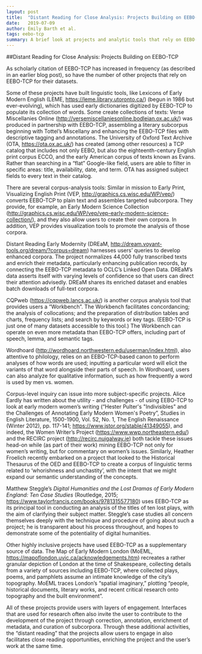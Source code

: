 ```yaml
---
layout: post
title:  "Distant Reading for Close Analysis: Projects Building on EEBO-TCP"
date:   2019-07-09 
author: Emily Barth et al.
tags: eebo-tcp
summary: A brief look at projects and analytic tools that rely on EEBO-TCP for their datasets.
---
```


##Distant Reading for Close Analysis: Projects Building on EEBO-TCP


As scholarly citation of EEBO-TCP has increased in frequency (as described in an earlier blog post), so have the number of other projects that rely on EEBO-TCP for their datasets. 


Some of these projects have built linguistic tools, like Lexicons of Early Modern English (LEME,  https://leme.library.utoronto.ca/) (begun in 1986 but ever-evolving), which has used early dictionaries digitized by EEBO-TCP to populate its collection of words. Some create collections of texts: Verse Miscellanies Online (http://versemiscellaniesonline.bodleian.ox.ac.uk/) was produced in partnership with EEBO-TCP, assembling a literary subcorpus beginning with Tottel’s Miscellany and enhancing the EEBO-TCP files with descriptive tagging and annotations. The University of Oxford Text Archive (OTA, https://ota.ox.ac.uk/) has created (among other resources) a TCP catalog that includes not only EEBO, but also the eighteenth-century English print corpus ECCO, and the early American corpus of texts known as Evans. Rather than searching in a “flat” Google-like field, users are able to filter in specific areas: title, availability, date, and term. OTA has assigned subject fields to every text in their catalog.


There are several corpus-analysis tools: Similar in mission to Early Print, Visualizing English Print (VEP, http://graphics.cs.wisc.edu/WP/vep/) converts EEBO-TCP to plain text and assembles targeted subcorpora. They provide, for example, an Early Modern Science Collection (http://graphics.cs.wisc.edu/WP/vep/vep-early-modern-science-collection/), and they also allow users to create their own corpora. In addition, VEP provides visualization tools to promote the analysis of those corpora.


Distant Reading Early Modernity (DREaM, http://dream.voyant-tools.org/dream/?corpus=dream) harnesses users’ queries to develop enhanced corpora. The project normalizes 44,000 fully transcribed texts and enrich their metadata, particularly enhancing publication records, by connecting the EEBO-TCP metadata to OCLC’s Linked Open Data. DREaM’s data asserts itself with varying levels of confidence so that users can direct their attention advisedly. DREaM shares its enriched dataset and enables batch downloads of full-text corpora.


CQPweb (https://cqpweb.lancs.ac.uk/) is another corpus analysis tool that provides users a “Workbench”. The Workbench facilitates concordancing; the analysis of collocations; and the preparation of distribution tables and charts, frequency lists; and search by keywords or key tags.  (EEBO-TCP is just one of many datasets accessible to this tool.)  The Workbench can operate on even more metadata than EEBO-TCP offers, including part of speech, lemma, and semantic tags. 


Wordhoard (http://wordhoard.northwestern.edu/userman/index.html), also attentive to philology, relies on an EEBO-TCP-based canon to perform analyses of how words are used; inputting a particular word will elicit the variants of that word alongside their parts of speech. In Wordhoard, users can also analyze for qualitative information, such as how frequently a word is used by men vs. women.


Corpus-level inquiry can issue into more subject-specific projects. Alice Eardly has written about the utility - and challenges - of using EEBO-TCP to look at early modern women’s writing (“Hester Pulter's "Indivisibles" and the Challenges of Annotating Early Modern Women's Poetry”, Studies in English Literature, 1500-1900, Vol. 52, No. 1, The English Renaissance (Winter 2012), pp. 117-141; https://www.jstor.org/stable/41349055), and indeed, the Women Writer’s Project (https://www.wwp.northeastern.edu/) and the RECIRC project (http://recirc.nuigalway.ie) both tackle these issues head-on while (as part of their work) mining EEBO-TCP not only for women’s writing, but for commentary on women’s issues. Similarly, Heather Froelich recently embarked on a project that looked to the Historical Thesaurus of the OED and EEBO-TCP to create a corpus of linguistic terms related to ‘whorishness and unchastity’, with the intent that we might expand our semantic understanding of the concepts. 


Matthew Steggle’s *Digital Humanities and the Lost Dramas of Early Modern England: Ten Case Studies* (Routledge, 2015; https://www.taylorfrancis.com/books/9781315577180) uses EEBO-TCP as its principal tool in conducting an analysis of the titles of ten lost plays, with the aim of clarifying their subject matter. Steggle’s case studies all concern themselves deeply with the technique and procedure of going about such a project; he is transparent about his process throughout, and hopes to demonstrate some of the potentiality of digital humanities.


Other highly inclusive projects have used EEBO-TCP as a supplementary source of data.  The Map of Early Modern London (MoEML, https://mapoflondon.uvic.ca/acknowledgements.htm) recreates a rather granular depiction of London at the time of Shakespeare, collecting details from a variety of sources including EEBO-TCP, where collected plays, poems, and pamphlets assume an intimate knowledge of the city’s topography. MoEML traces London’s “spatial imaginary,” plotting “people, historical documents, literary works, and recent critical research onto topography and the built environment”. 


All of these projects provide users with layers of engagement. Interfaces that are used for research often also invite the user to contribute to the development of the project through correction, annotation, enrichment of metadata, and curation of subcorpora. Through these additional activities, the “distant reading” that the projects allow users to engage in also facilitates close reading opportunities, enriching the project and the user’s work at the same time.